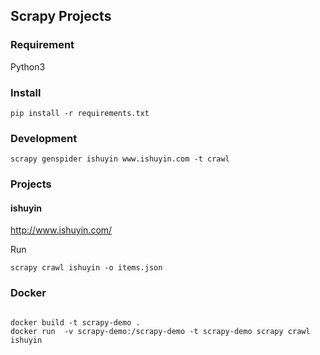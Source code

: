 ## Scrapy Projects

### Requirement

Python3

### Install


```
pip install -r requirements.txt

```


### Development


```
scrapy genspider ishuyin www.ishuyin.com -t crawl
```

### Projects


#### ishuyin

http://www.ishuyin.com/

Run

```
scrapy crawl ishuyin -o items.json
```

### Docker

```

docker build -t scrapy-demo .
docker run  -v scrapy-demo:/scrapy-demo -t scrapy-demo scrapy crawl ishuyin

```
